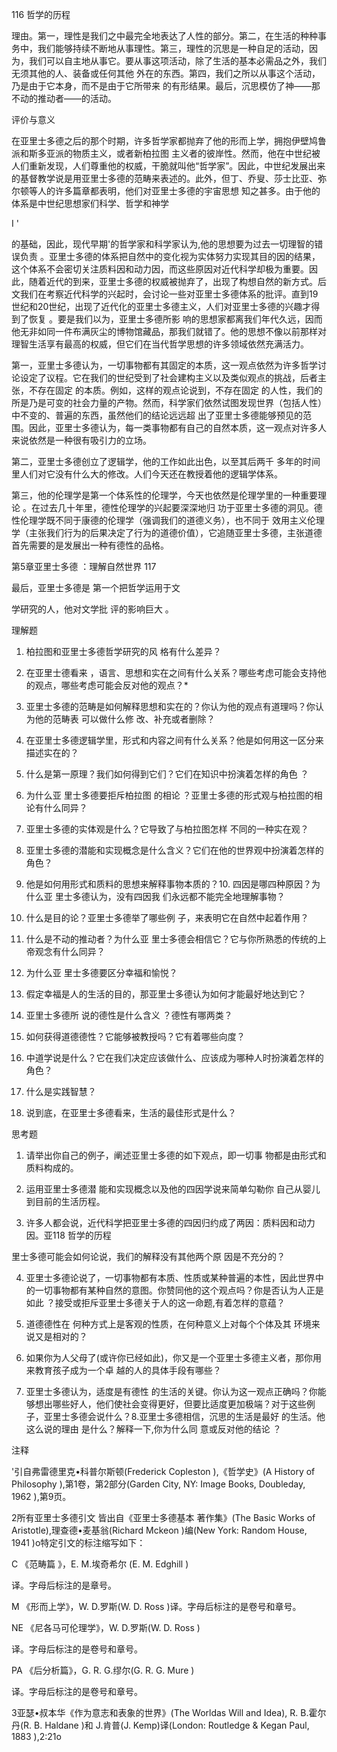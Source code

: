 116 哲学的历程

理由。第一，理性是我们之中最完全地表达了人性的部分。第二，在生活的种种事务中，我们能够持续不断地从事理性。第三，理性的沉思是一种自足的活动，因为，我们可以自主地从事它。要从事这项活动，除了生活的基本必需品之外，我们无须其他的人、装备或任何其他 外在的东西。第四，我们之所以从事这个活动，乃是由于它本身，而不是由于它所带来 的有形结果。最后，沉思模仿了神——那不动的推动者——的活动。

评价与意义

在亚里士多德之后的那个时期，许多哲学家都抛弃了他的形而上学，拥抱伊壁鸠鲁派和斯多亚派的物质主义，或者新柏拉图 主义者的彼岸性。然而，他在中世纪被人们重新发现，人们尊重他的权威，干脆就叫他“哲学家”。因此，中世纪发展出来的基督教学说是用亚里士多德的范畴来表述的。此外，但丁、乔叟、莎士比亚、弥尔顿等人的许多篇章都表明，他们对亚里士多德的宇宙思想 知之甚多。由于他的体系是中世纪思想家们科学、哲学和神学

I '

的基础，因此，现代早期'的哲学家和科学家认为,他的思想要为过去一切理智的错误负责 。亚里士多德的体系把自然中的变化视为实体努力实现其目的因的结果，这个体系不会密切关注质料因和动力因，而这些原因对近代科学却极为重要。因此，随着近代的到来，亚里士多德的权威被抛弃了，出现了构想自然的新方式。后文我们在考察近代科学的兴起时，会讨论一些对亚里士多德体系的批评。直到19世纪和20世纪，出现了近代化的亚里士多德主义，人们对亚里士多德的兴趣才得到了恢复 。要是我们以为，亚里士多德所影 响的思想家都离我们年代久远，因而他无非如同一件布满灰尘的博物馆藏品，那我们就错了。他的思想不像以前那样对理智生活享有最高的权威，但它们在当代哲学思想的许多领域依然充满活力。

第一，亚里士多德认为，一切事物都有其固定的本质，这一观点依然为许多哲学讨论设定了议程。它在我们的世纪受到了社会建构主义以及类似观点的挑战，后者主张，不存在固定 的本质。例如，这样的观点论说到，不存在固定 的人性，我们的所是乃是可变的社会力量的产物。然而，科学家们依然试图发现世界（包括人性）中不变的、普遍的东西，虽然他们的结论远远超 出了亚里士多德能够预见的范 围。因此，亚里士多德认为，每一类事物都有自己的自然本质，这一观点对许多人来说依然是一种很有吸引力的立场。

第二，亚里士多德创立了逻辑学，他的工作如此出色，以至其后两千 多年的时间里人们对它没有什么大的修改。人们今天还在教授着他的逻辑学体系。

第三，他的伦理学是第一个体系性的伦理学，今天也依然是伦理学里的一种重要理论 。在过去几十年里，德性伦理学的兴起要深深地归 功于亚里士多德的洞见。德性伦理学既不同于康德的伦理学（强调我们的道德义务），也不同于 效用主义伦理学（主张我们行为的后果决定了行为的道德价值），它追随亚里士多德，主张道德首先需要的是发展出一种有德性的品格。

第5章亚里士多德 ：理解自然世界 117

最后，亚里士多德是 第一个把哲学运用于文

学研究的人，他对文学批 评的影响巨大 。

理解题

1. 柏拉图和亚里士多德哲学研究的风 格有什么差异？

2. 在亚里士德看来 ，语言、思想和实在之间有什么关系？哪些考虑可能会支持他的观点，哪些考虑可能会反对他的观点？*

3. 亚里士多德的范畴是如何解释思想和实在的？你认为他的观点有道理吗？你认为他的范畴表 可以做什么修 改、补充或者删除？

4. 在亚里士多德逻辑学里，形式和内容之间有什么关系？他是如何用这一区分来描述实在的？

5. 什么是第一原理？我们如何得到它们？它们在知识中扮演着怎样的角色 ？

6. 为什么亚 里士多德要拒斥柏拉图 的相论 ？亚里士多德的形式观与柏拉图的相论有什么同异？

7. 亚里士多德的实体观是什么？它导致了与柏拉图怎样 不同的一种实在观？

8. 亚里士多德的潜能和实现概念是什么含义？它们在他的世界观中扮演着怎样的角色？

9. 他是如何用形式和质料的思想来解释事物本质的？10. 四因是哪四种原因？为什么亚 里士多德认为，没有四因我 们永远都不能完全地理解事物？

11. 什么是目的论？亚里士多德举了哪些例 子，来表明它在自然中起着作用？

12. 什么是不动的推动者？为什么亚 里士多德会相信它？它与你所熟悉的传统的上帝观念有什么同异？

13. 为什么亚 里士多德要区分幸福和愉悦？

14. 假定幸福是人的生活的目的，那亚里士多德认为如何才能最好地达到它？

15. 亚里士多德所 说的德性是什么含义 ？德性有哪两类？

16. 如何获得道德德性？它能够被教授吗？它有着哪些向度？

17. 中道学说是什么？它在我们决定应该做什么、应该成为哪种人时扮演着怎样的角色？

18. 什么是实践智慧？

19. 说到底，在亚里士多德看来，生活的最佳形式是什么？

思考题

1. 请举出你自己的例子，阐述亚里士多德的如下观点，即一切事 物都是由形式和质料构成的。

2. 运用亚里士多德潜 能和实现概念以及他的四因学说来简单勾勒你 自己从婴儿到目前的生活历程。

3. 许多人都会说，近代科学把亚里士多德的四因归约成了两因：质料因和动力因。亚118 哲学的历程

里士多德可能会如何论说，我们的解释没有其他两个原 因是不充分的？

4. 亚里士多德论说了，一切事物都有本质、性质或某种普遍的本性，因此世界中的一切事物都有某种自然的意图。你赞同他的这个观点吗？你是否认为人正是如此 ？接受或拒斥亚里士多德关于人的这一命题,有着怎样的意蕴？

5. 道德德性在 何种方式上是客观的性质，在何种意义上对每个个体及其 环境来说又是相对的？

6. 如果你为人父母了(或许你已经如此)，你又是一个亚里士多德主义者，那你用来教育孩子成为一个卓 越的人的具体手段有哪些？

7. 亚里士多德认为，适度是有德性 的生活的关键。你认为这一观点正确吗？你能够想出哪些好人，他们使社会变得更好，但要比适度更加极端？对于这些例子，亚里士多德会说什么？8.亚里士多德相信，沉思的生活是最好 的生活。他这么说的理由 是什么？解释一下,你为什么同 意或反对他的结论 ？

注释

'引自弗雷德里克•科普尔斯顿(Frederick  Copleston  ),《哲学史》(A History  of Philosophy ),第1卷，第2部分(Garden  City, NY: Image  Books,  Doubleday,  1962 ),第9页。

2所有亚里士多德引文 皆出自《亚里士多德基本 著作集》(The Basic Works of  Aristotle),理查德•麦基翁(Richard  Mckeon  )编(New York: Random  House, 1941 )o特定引文的标注缩写如下：

C 《范畴篇 》，E. M.埃奇希尔 (E. M. Edghill )

译。字母后标注的是章号。

M 《形而上学》，W. D.罗斯(W. D. Ross )译。字母后标注的是卷号和章号。

NE 《尼各马可伦理学》，W. D.罗斯(W. D. Ross )

译。字母后标注的是卷号和章号。

PA 《后分析篇》，G. R. G.缪尔(G. R. G. Mure  )

译。字母后标注的是卷号和章号。

3亚瑟•叔本华《作为意志和表象的世界》(The Worldas Will and Idea), R. B.霍尔丹(R. B. Haldane )和 J.肯普(J. Kemp)译(London:  Routledge  & Kegan  Paul, 1883 ),2:21o

